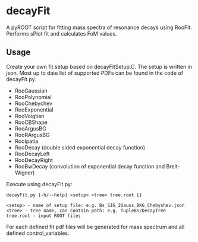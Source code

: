 # decayFit

A pyROOT script for fitting mass spectra of resonance decays using RooFit. Performs sPlot fit and calculates FoM values.

## Usage

Create your own fit setup based on decayFitSetup.C. The setup is written in json. Most up to date list of supported PDFs can be found in the code of decayFit.py.
- RooGaussian
- RooPolynomial
- RooChebychev
- RooExponential
- RooVoigtian
- RooCBShape
- RooArgusBG
- RooRArgusBG
- RooIpatia
- RooDecay       (double sided exponential decay function)
- RooDecayLeft
- RooDecayRight
- RooBwDecay     (convolution of exponential decay function and Breit-Wigner)

Execute using decayFit.py:

```
decayFit.py [-h/--help] <setup> <tree> tree.root []

<setup> - name of setup file: e.g. Bs_SIG_2Gauss_BKG_Chebyshev.json
<tree> - tree name, can contain path: e.g. TupleBs/DecayTree
tree.root - input ROOT files
```

For each defined fit pdf files will be generated for mass spectrum and all defined control_variables.
